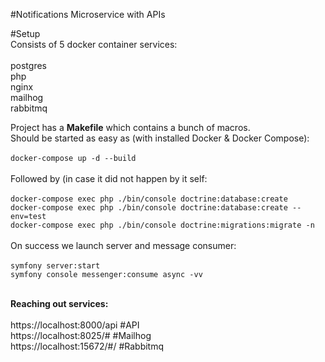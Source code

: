 #Notifications Microservice with APIs<br/>

#Setup<br/>
Consists of 5 docker container services: <br/><br/>
postgres <br/>
php <br/>
nginx <br/>
mailhog <br/>
rabbitmq <br/>

Project has a <b>Makefile</b> which contains a bunch of macros.<br/>
Should be started as easy as (with installed Docker & Docker Compose):<br/><br/>
```docker-compose up -d --build```<br/><br/>
Followed by (in case it did not happen by it self:<br/><br/>
```docker-compose exec php ./bin/console doctrine:database:create```<br/>
```docker-compose exec php ./bin/console doctrine:database:create --env=test```<br/>
```docker-compose exec php ./bin/console doctrine:migrations:migrate -n```<br/><br/>
On success we launch server and message consumer:<br/><br/>
```symfony server:start```<br/>
```symfony console messenger:consume async -vv```<br/><br/>

<b>Reaching out services:</b><br/><br/>
https://localhost:8000/api #API <br/>
https://localhost:8025/# #Mailhog <br/>
https://localhost:15672/#/ #Rabbitmq <br/>